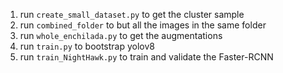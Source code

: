 1. run `create_small_dataset.py` to get the cluster sample
2. run `combined_folder` to but all the images in the same folder
3. run `whole_enchilada.py` to get the augmentations
4. run `train.py` to bootstrap yolov8
5. run `train_NightHawk.py` to train and validate the Faster-RCNN